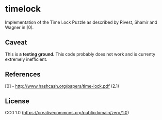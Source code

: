 # timelock
Implementation of the Time Lock Puzzle as described by Rivest, Shamir
and Wagner in [0].

## Caveat
This is **a testing ground**. This code probably does not work and is currenty extremely inefficient.

## References
[0] - http://www.hashcash.org/papers/time-lock.pdf (2.1)

## License
CC0 1.0 (https://creativecommons.org/publicdomain/zero/1.0)
